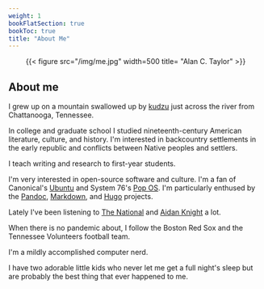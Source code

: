 ```yaml
---
weight: 1
bookFlatSection: true
bookToc: true
title: "About Me"
---
```


<div style="text-align:center">{{< figure src="/img/me.jpg" width=500 title= "Alan C. Taylor" >}}</div>

## About me

I grew up on a mountain swallowed up by [kudzu](https://en.wikipedia.org/wiki/Kudzu) just across the river from Chattanooga, Tennessee. 

In college and graduate school I studied nineteenth-century American literature, culture, and history. I'm interested in backcountry settlements in the early republic and conflicts between Native peoples and settlers. 

I teach writing and research to first-year students.

I'm very interested in open-source software and culture. I'm a fan of Canonical's [Ubuntu](https://ubuntu.com) and System 76's [Pop OS](https://pop.system76.com/). I'm particularly enthused by the [Pandoc](https://pandoc.org/), [Markdown](https://daringfireball.net/projects/markdown/syntax), and [Hugo](https://gohugo.io/) projects. 

Lately I've been listening to [The National](https://americanmary.com/) and [Aidan Knight](https://www.aidanknight.com/) a lot.

When there is no pandemic about, I follow the Boston Red Sox and the Tennessee Volunteers football team.  

I'm a mildly accomplished computer nerd. 

I have two adorable little kids who never let me get a full night's sleep but are probably the best thing that ever happened to me.  

